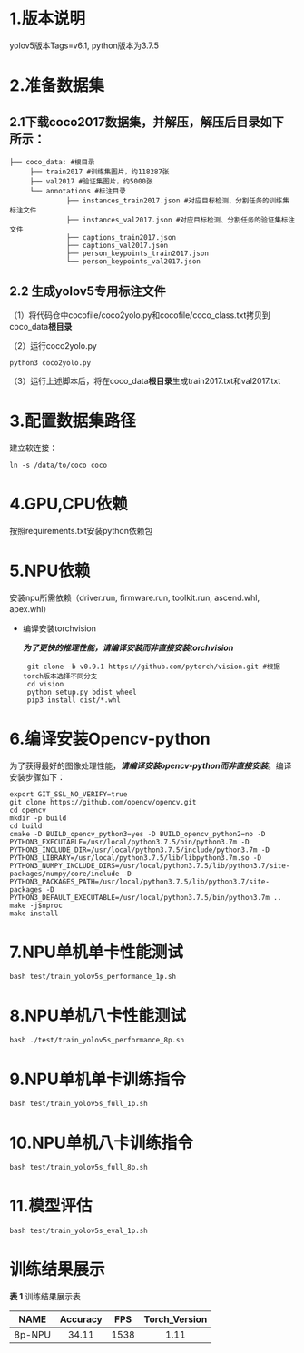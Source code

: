 # 1.版本说明
yolov5版本Tags=v6.1, python版本为3.7.5

# 2.准备数据集

## 2.1下载coco2017数据集，并解压，解压后目录如下所示：

```
├── coco_data: #根目录
     ├── train2017 #训练集图片，约118287张
     ├── val2017 #验证集图片，约5000张
     └── annotations #标注目录
     		  ├── instances_train2017.json #对应目标检测、分割任务的训练集标注文件
     		  ├── instances_val2017.json #对应目标检测、分割任务的验证集标注文件
     		  ├── captions_train2017.json 
     		  ├── captions_val2017.json 
     		  ├── person_keypoints_train2017.json 
     		  └── person_keypoints_val2017.json
```

## 2.2 生成yolov5专用标注文件

（1）将代码仓中cocofile/coco2yolo.py和cocofile/coco_class.txt拷贝到coco_data**根目录**

（2）运行coco2yolo.py

```
python3 coco2yolo.py
```

（3）运行上述脚本后，将在coco_data**根目录**生成train2017.txt和val2017.txt

# 3.配置数据集路径

建立软连接：

```
ln -s /data/to/coco coco
```

# 4.GPU,CPU依赖
按照requirements.txt安装python依赖包

# 5.NPU依赖
安装npu所需依赖（driver.run, firmware.run, toolkit.run, ascend.whl, apex.whl）

- 编译安装torchvision

  ***为了更快的推理性能，请编译安装而非直接安装torchvision***

   ```
    git clone -b v0.9.1 https://github.com/pytorch/vision.git #根据torch版本选择不同分支
    cd vision
    python setup.py bdist_wheel
    pip3 install dist/*.whl
   ```
# 6.编译安装Opencv-python

为了获得最好的图像处理性能，***请编译安装opencv-python而非直接安装***。编译安装步骤如下：

```
export GIT_SSL_NO_VERIFY=true
git clone https://github.com/opencv/opencv.git
cd opencv
mkdir -p build
cd build
cmake -D BUILD_opencv_python3=yes -D BUILD_opencv_python2=no -D PYTHON3_EXECUTABLE=/usr/local/python3.7.5/bin/python3.7m -D PYTHON3_INCLUDE_DIR=/usr/local/python3.7.5/include/python3.7m -D PYTHON3_LIBRARY=/usr/local/python3.7.5/lib/libpython3.7m.so -D PYTHON3_NUMPY_INCLUDE_DIRS=/usr/local/python3.7.5/lib/python3.7/site-packages/numpy/core/include -D PYTHON3_PACKAGES_PATH=/usr/local/python3.7.5/lib/python3.7/site-packages -D PYTHON3_DEFAULT_EXECUTABLE=/usr/local/python3.7.5/bin/python3.7m ..
make -j$nproc
make install
```

# 7.NPU单机单卡性能测试

```
bash test/train_yolov5s_performance_1p.sh 
```

# 8.NPU单机八卡性能测试

```
bash ./test/train_yolov5s_performance_8p.sh
```

# 9.NPU单机单卡训练指令

```
bash test/train_yolov5s_full_1p.sh 
```

# 10.NPU单机八卡训练指令

```
bash test/train_yolov5s_full_8p.sh 
```

# 11.模型评估

```
bash test/train_yolov5s_eval_1p.sh 
```

# 训练结果展示

**表 1**  训练结果展示表

| NAME     | Accuracy |  FPS | Torch_Version |
| :-----:  | :------: | :-----:  | :-----:  |
| 8p-NPU  | 34.11 | 1538 | 1.11 |